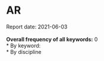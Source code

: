 <h1>AR</h1>Report date: 2021-06-03<br><br><b>Overall frequency of all keywords:</b> 0<br>* By keyword:<br />* By discipline